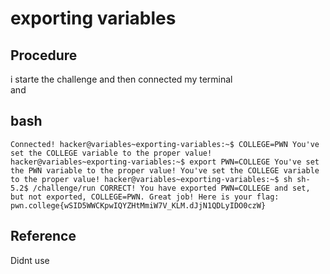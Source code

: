 # exporting variables

## Procedure
i starte the challenge and then connected my terminal<br>
and 

## bash
`Connected!
hacker@variables~exporting-variables:~$ COLLEGE=PWN
You've set the COLLEGE variable to the proper value!
hacker@variables~exporting-variables:~$ export PWN=COLLEGE
You've set the PWN variable to the proper value!
You've set the COLLEGE variable to the proper value!
hacker@variables~exporting-variables:~$ sh
sh-5.2$ /challenge/run
CORRECT!
You have exported PWN=COLLEGE and set, but not exported, COLLEGE=PWN. Great
job! Here is your flag:
pwn.college{wSID5WWCKpwIQYZHtMmiW7V_KLM.dJjN1QDLyIDO0czW}`

## Reference
Didnt use
